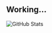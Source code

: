 ## Working...

<picture>
  <source media="(prefers-color-scheme: dark)" srcset="https://github-readme-stats.vercel.app/api?username=TheJNXx&theme=catppuccin_mocha">
  <source media="(prefers-color-scheme: light)" srcset="https://github-readme-stats.vercel.app/api?username=TheJNXx&theme=catppuccin_latte">
  <img alt="GitHub Stats" src="https://github-readme-stats.vercel.app/api?username=TU_USERNAME&theme=catppuccin_mocha">
</picture>

